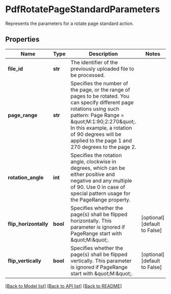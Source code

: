 # PdfRotatePageStandardParameters

Represents the parameters for a rotate page standard action.
## Properties
Name | Type | Description | Notes
------------ | ------------- | ------------- | -------------
**file_id** | **str** | The identifier of the previously uploaded file to be processed. | 
**page_range** | **str** | Specifies the number of the page, or the range of pages to be rotated.  You can specify different page rotations using such pattern: Page Range &#x3D; \&quot;M:1:90;2:270\&quot;. In this example, a rotation of 90 degrees will be applied to the page 1 and 270 degrees to the page 2. | 
**rotation_angle** | **int** | Specifies the rotation angle, clockwise in degrees, which can be either positive and negative and any multiple of 90.  Use 0 in case of special pattern usage for the PageRange property. | 
**flip_horizontally** | **bool** | Specifies whether the page(s) shall be flipped horizontally.  This parameter is ignored if PageRange start with \&quot;M:\&quot;. | [optional] [default to False]
**flip_vertically** | **bool** | Specifies whether the page(s) shall be flipped vertically.  This parameter is ignored if PageRange start with \&quot;M:\&quot;. | [optional] [default to False]

[[Back to Model list]](../README.md#documentation-for-models) [[Back to API list]](../README.md#documentation-for-api-endpoints) [[Back to README]](../README.md)



